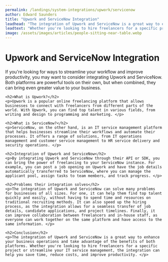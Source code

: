 ```yaml
---
permalink: /landings/system-integrations/upwork/servicenow
author: Edward Saunders
title: "Upwork and ServiceNow Integration"
leadhead: "The integration of Upwork and ServiceNow is a great way to enhance your business operations and take advantage of the benefits of both platforms"
leadtext: "Whether you're looking to hire freelancers for a specific project or streamline your IT service management, the integration can help you save time, reduce costs, and improve productivity."
image: /assets/images/articles/people-sitting-near-table.webp
---
```

<div class="arttext">	<h1>Upwork and ServiceNow Integration</h1>
	<p>If you're looking for ways to streamline your workflow and improve productivity, you may want to consider integrating Upwork and ServiceNow. Both platforms are powerful tools on their own, but when combined, they can bring even greater value to your business. </p>

	<h2>What is Upwork?</h2>
	<p>Upwork is a popular online freelancing platform that allows businesses to connect with freelancers from different parts of the world. With Upwork, you can find top talent in various fields, from writing and design to programming and marketing. </p>

	<h2>What is ServiceNow?</h2>
	<p>ServiceNow, on the other hand, is an IT service management platform that helps businesses streamline their workflows and automate their processes. It offers a range of solutions, from IT operations management and customer service management to HR service delivery and security operations. </p>

	<h2>Integration of Upwork and ServiceNow</h2>
	<p>By integrating Upwork and ServiceNow through their API or SDK, you can bring the power of freelancing to your ServiceNow instance. For example, you can post a job opening on Upwork and have the job details automatically transferred to ServiceNow, where you can manage the applicant pool, assign tasks to team members, and track progress. </p>

	<h2>Problems their integration solves</h2>
	<p>The integration of Upwork and ServiceNow can solve many problems for businesses of all sizes. For one, it can help them find top talent quickly and easily, without having to spend time and resources on traditional recruiting methods. It can also speed up the hiring process, as the integration allows for a seamless transfer of job details, candidate applications, and project timelines. Finally, it can improve collaboration between freelancers and in-house staff, as everyone can work together on the same platform and have access to the same information. </p>

	<h2>Conclusion</h2>
	<p>The integration of Upwork and ServiceNow is a great way to enhance your business operations and take advantage of the benefits of both platforms. Whether you're looking to hire freelancers for a specific project or streamline your IT service management, the integration can help you save time, reduce costs, and improve productivity. </p>
</div>
